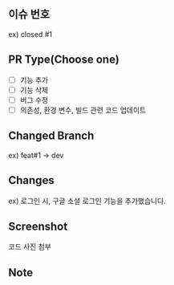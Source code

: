 ## 이슈 번호
ex) closed #1

## PR Type(Choose one)
- [ ] 기능 추가
- [ ] 기능 삭제
- [ ] 버그 수정
- [ ] 의존성, 환경 변수, 빌드 관련 코드 업데이트

## Changed Branch
ex) feat#1 -> dev

## Changes
ex) 로그인 시, 구글 소셜 로그인 기능을 추가했습니다.

## Screenshot
코드 사진 첨부

## Note

